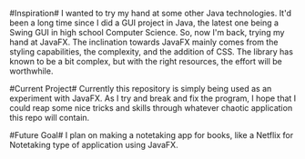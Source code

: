 #Inspiration#
I wanted to try my hand at some other Java technologies. It'd been a long time since I did a GUI project in Java, the latest one being a Swing GUI in high school Computer Science.
So, now I'm back, trying my hand at JavaFX. The inclination towards JavaFX mainly comes from the styling capabilities, the complexity, and the addition of CSS. 
The library has known to be a bit complex, but with the right resources, the effort will be worthwhile.

#Current Project#
Currently this repository is simply being used as an experiment with JavaFX. As I try and break and fix the program, I hope that I could reap some nice tricks and skills through
whatever chaotic application this repo will contain.

#Future Goal#
I plan on making a notetaking app for books, like a Netflix for Notetaking type of application using JavaFX.
